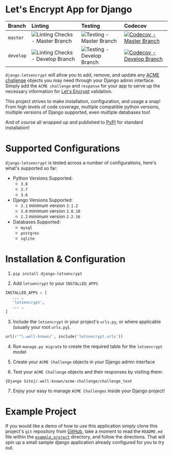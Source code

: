 # Let's Encrypt App for Django

| Branch    | Linting                                                                                                                            | Testing                                                                                                                            | Codecov                                                                                                                                                                   |
| :-------- | :--------------------------------------------------------------------------------------------------------------------------------- | :--------------------------------------------------------------------------------------------------------------------------------- | :------------------------------------------------------------------------------------------------------------------------------------------------------------------------ |
| `master`  | ![Linting Checks - Master Branch](https://github.com/urda/django-letsencrypt/workflows/Linting%20Checks/badge.svg?branch=master)   | ![Testing - Master Branch](https://github.com/urda/django-letsencrypt/workflows/Comprehensive%20Testing/badge.svg?branch=master)   | [![Codecov - Master Branch](https://codecov.io/gh/urda/django-letsencrypt/branch/master/graph/badge.svg)](https://codecov.io/gh/urda/django-letsencrypt/branch/master)    |
| `develop` | ![Linting Checks - Develop Branch](https://github.com/urda/django-letsencrypt/workflows/Linting%20Checks/badge.svg?branch=develop) | ![Testing - Develop Branch](https://github.com/urda/django-letsencrypt/workflows/Comprehensive%20Testing/badge.svg?branch=develop) | [![Codecov - Develop Branch](https://codecov.io/gh/urda/django-letsencrypt/branch/develop/graph/badge.svg)](https://codecov.io/gh/urda/django-letsencrypt/branch/develop) |

`django-letsencrypt` will allow you to add, remove, and update any
[ACME challenge](https://github.com/ietf-wg-acme/acme/) objects you may
need through your Django admin interface. Simply add the `ACME challenge`
and `response` for your app to serve up the necessary information for
[Let's Encrypt](https://letsencrypt.org/how-it-works/) validation.

This project strives to make installation, configuration, and usage a snap!
From high levels of code coverage, multiple compatible python versions, multiple
versions of Django supported, even multiple databases too!

And of course all wrapped up and published to
[PyPI](https://pypi.org/project/django-letsencrypt/) for standard installation!

# Supported Configurations

`django-letsencrypt` is tested across a number of configurations, here's what's
supported so far:

- Python Versions Supported:
  - `3.8`
  - `3.7`
  - `3.6`
- Django Versions Supported:
  - `3.1` minimum version `3.1.2`
  - `3.0` minimum version `3.0.10`
  - `2.2` minimum version `2.2.16`
- Databases Supported:
  - `mysql`
  - `postgres`
  - `sqlite`

# Installation & Configuration

1. `pip install django-letsencrypt`

2. Add `letsencrypt` to your `INSTALLED_APPS`

```python
INSTALLED_APPS = [
   ... ,
   'letsencrypt',
   ... ,
]
```

3. Include the `letsencrypt` in your project's `urls.py`,
   or where applicable (usually your root `urls.py`).

```python
url(r'^\.well-known/', include('letsencrypt.urls'))
```

4. Run `manage.py migrate` to create the required table for the
   `letsencrypt` model

5. Create your `ACME Challenge` objects in your Django admin interface

6. Test your `ACME Challenge` objects and their responses by visiting
   them:

```
{Django Site}/.well-known/acme-challenge/challenge_text
```

7. Enjoy your easy to manage `ACME Challenges` inside your Django project!

# Example Project

If you would like a demo of how to use this application simply clone this project's
`git` repository from [GitHub](https://github.com/urda/django-letsencrypt),
take a moment to read the `README.md` file within the
[`example_project`](https://github.com/urda/django-letsencrypt/tree/master/example_project)
directory, and follow the directions. That will spin up a small sample django
application already configured for you to try out.
